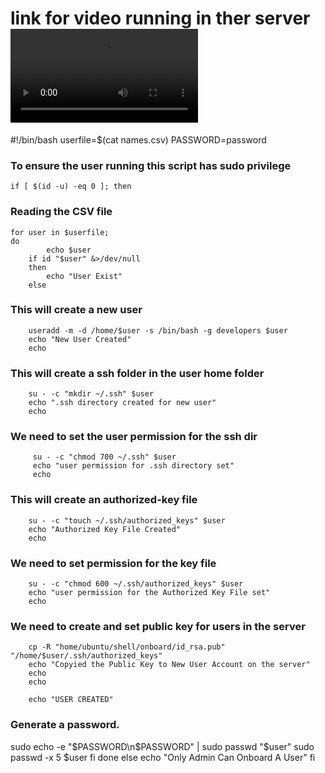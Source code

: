 # link for video running in ther server ![](https://github.com/babu97/aux-project-/blob/main/aux-assignment.mp4)
#!/bin/bash
userfile=$(cat names.csv)
PASSWORD=password

### To ensure the user running this script has sudo privilege
    if [ $(id -u) -eq 0 ]; then

### Reading the CSV file
	for user in $userfile;
	do
            echo $user
        if id "$user" &>/dev/null
        then
            echo "User Exist"
        else

### This will create a new user
        useradd -m -d /home/$user -s /bin/bash -g developers $user
        echo "New User Created"
        echo


### This will create a ssh folder in the user home folder
        su - -c "mkdir ~/.ssh" $user
        echo ".ssh directory created for new user"
        echo

### We need to set the user permission for the ssh dir
         su - -c "chmod 700 ~/.ssh" $user
         echo "user permission for .ssh directory set"
         echo

### This will create an authorized-key file
        su - -c "touch ~/.ssh/authorized_keys" $user
        echo "Authorized Key File Created"
        echo

### We need to set permission for the key file
        su - -c "chmod 600 ~/.ssh/authorized_keys" $user
        echo "user permission for the Authorized Key File set"
        echo

### We need to create and set public key for users in the server
        cp -R "home/ubuntu/shell/onboard/id_rsa.pub" "/home/$user/.ssh/authorized_keys"
        echo "Copyied the Public Key to New User Account on the server"
        echo
        echo

        echo "USER CREATED"

### Generate a password.
sudo echo -e "$PASSWORD\n$PASSWORD" | sudo passwd "$user" 
sudo passwd -x 5 $user
            fi
        done
    else
    echo "Only Admin Can Onboard A User"
    fi

